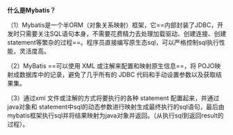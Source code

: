 **什么是Mybatis？**

（1）Mybatis是一个半ORM（对象关系映射）框架，它==内部封装了JDBC，开发时只需要关注SQL语句本身，不需要花费精力去处理加载驱动、创建连接、创建statement等繁杂的过程==。程序员直接编写原生态sql，可以严格控制sql执行性能，灵活度高。

（2）MyBatis ==可以使用 XML 或注解来配置和映射原生信息==，将 POJO映射成数据库中的记录，避免了几乎所有的 JDBC 代码和手动设置参数以及获取结果集。

（3）通过xml 文件或注解的方式将要执行的各种 statement 配置起来，并通过java对象和 statement中sql的动态参数进行映射生成最终执行的sql语句，最后由mybatis框架执行sql并将结果映射为java对象并返回。（从执行sql到返回result的过程）。